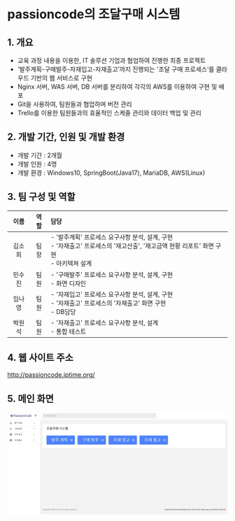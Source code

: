 # passioncode의 조달구매 시스템
## 1. 개요
- 교육 과정 내용을 이용한, IT 솔루션 기업과 협업하여 진행한 최종 프로젝트
- ‘발주계획-구매발주-자재입고-자재출고’까지 진행되는 '조달 구매 프로세스‘를 클라우드 기반의 웹 서비스로 구현
- Nginx 서버, WAS 서버, DB 서버를 분리하여 각각의 AWS를 이용하여 구현 및 배포
- Git을 사용하여, 팀원들과 협업하며 버전 관리
- Trello를 이용한 팀원들과의 효율적인 스케줄 관리와 데이터 백업 및 관리
## 2. 개발 기간, 인원 및 개발 환경 
- 개발 기간 : 2개월
- 개발 인원 : 4명
- 개발 환경 : Windows10, SpringBoot(Java17), MariaDB, AWS(Linux)
## 3. 팀 구성 및 역할
|이름|역할|담당|
|:---:|:---:|:---|
|김소희|팀장|- '발주계획' 프로세스 요구사항 분석, 설계, 구현 <br> - '자재출고' 프로세스의 '재고산출', '재고금액 현황 리포트' 화면 구현 <br> - 아키텍쳐 설계|
|민수진|팀원|- '구매발주' 프로세스 요구사항 분석, 설계, 구현 <br> - 화면 디자인|
|임나영|팀원|- '자재입고' 프로세스 요구사항 분석, 설계, 구현 <br> - '자재출고' 프로세스의 '자재출고' 화면 구현 <br> - DB담당|
|박원석|팀원|- '자재출고' 프로세스 요구사항 분석, 설계 <br> - 통합 테스트|
## 4. 웹 사이트 주소
http://passioncode.iptime.org/
## 5. 메인 화면
![메인화면](https://github.com/limna15/passioncode/blob/main/passioncode/src/main/resources/static/images/main.JPG)





